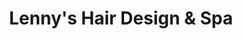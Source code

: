 ---
title: "Lenny's Hair Design & Spa"
url: /zanesville/lennys-hair-design-und-spa/
shop: Friseur
---